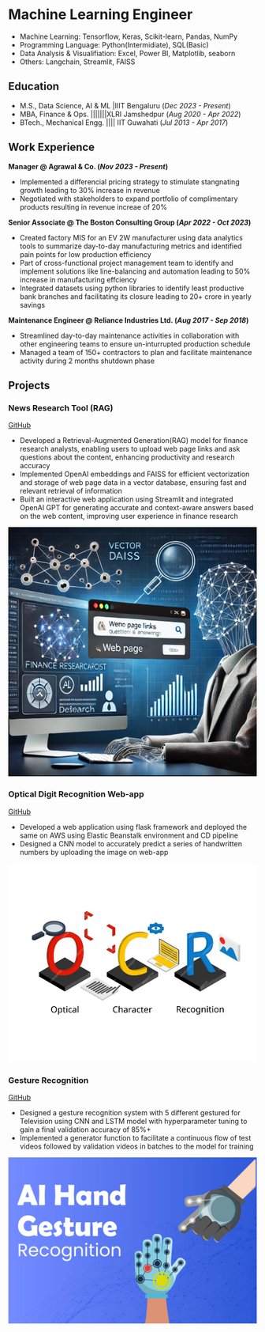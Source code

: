 # Machine Learning Engineer

- Machine Learning: Tensorflow, Keras, Scikit-learn, Pandas, NumPy
- Programming Language: Python(Intermidiate), SQL(Basic)
- Data Analysis & Visualifiation: Excel, Power BI, Matplotlib, seaborn
- Others: Langchain, Streamlit, FAISS

## Education
- M.S., Data Science, AI & ML |IIIT Bengaluru (_Dec 2023 - Present_)								       		
- MBA, Finance & Ops. |||||||XLRI Jamshedpur (_Aug 2020 - Apr 2022_)	 			        		
- BTech., Mechanical Engg. |||| IIT Guwahati (_Jul 2013 - Apr 2017_)

## Work Experience
**Manager @ Agrawal & Co. (_Nov 2023 - Present_)**
- Implemented a differencial pricing strategy to stimulate stangnating growth leading to 30% increase in revenue
- Negotiated with stakeholders to expand portfolio of complimentary products resulting in revenue increae of 20%

**Senior Associate @ The Boston Consulting Group (_Apr 2022 - Oct 2023_)**
- Created factory MIS for an EV 2W manufacturer using data analytics tools to summarize day-to-day manufacturing metrics and identified pain points for low production efficiency
- Part of cross-functional project management team to identify and implement solutions like line-balancing and automation leading to 50% increase in manufacturing effciency
- Integrated datasets using python libraries to identify least productive bank branches and facilitating its closure leading to 20+ crore in yearly savings

**Maintenance Engineer @ Reliance Industries Ltd. (_Aug 2017 - Sep 2018_)**
- Streamlined day-to-day maintenance activities in collaboration with other engineering teams to ensure un-inturrupted production schedule
- Managed a team of 150+ contractors to plan and facilitate maintenance activity during 2 months shutdown phase

## Projects
### News Research Tool (RAG)
[GitHub](https://github.com/achamaria2701/News-Research-Tool)
- Developed a Retrieval-Augmented Generation(RAG) model for finance research analysts, enabling users to upload web page links and ask questions about the content, enhancing productivity and research accuracy
- Implemented OpenAI embeddings and FAISS for efficient vectorization and storage of web page data in a vector database, ensuring fast and relevant retrieval of information
- Built an interactive web application using Streamlit and integrated OpenAI GPT for generating accurate and context-aware answers based on the web content, improving user experience in finance research

![News Research](/assets/img/News_Research_Tool.jpg)

### Optical Digit Recognition Web-app
[GitHub](https://github.com/achamaria2701/digitrecognition)

- Developed a web application using flask framework and deployed the same on AWS using Elastic Beanstalk environment and CD pipeline
- Designed a CNN model to accurately predict a series of handwritten numbers by uploading the image on web-app

![News Research](/assets/img/Optical-Digit.jpg)

### Gesture Recognition
[GitHub](https://github.com/achamaria2701/digitrecognition)

- Designed a gesture recognition system with 5 different gestured for Television using CNN and LSTM model with hyperparameter tuning to gain a final validation accuracy of 85%+
- Implemented a generator function to facilitate a continuous flow of test videos followed by validation videos in batches to the model for training

![Gesture](assets/img/Gesture.jpg)
